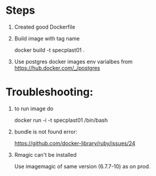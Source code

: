 # Steps

1. Created good Dockerfile

2. Build image with tag name

   docker build -t specplast01 .

3. Use postgres docker images env varialbes from https://hub.docker.com/_/postgres

# Troubleshooting:

1. to run image do

   docker run -i -t specplast01 /bin/bash

2. bundle is not found error:

   https://github.com/docker-library/ruby/issues/24

3. Rmagic can't be installed

   Use imagemagic of same version (6.7.7-10) as on prod.
